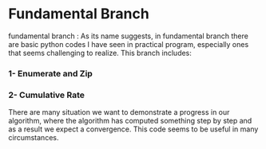 # Fundamental Branch

 fundamental branch : As its name suggests, in fundamental branch there are basic python codes I have seen in practical program, especially ones that seems challenging to realize. This branch includes: 


### 1- Enumerate and Zip

### 2- Cumulative Rate
There are many situation we want to demonstrate a progress in our algorithm, where the algorithm has computed something step by step and as a result we expect a convergence. This code seems to be useful in many circumstances.
